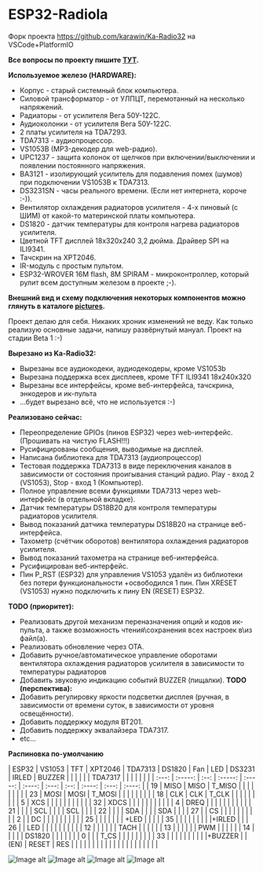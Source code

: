 # ESP32-Radiola
Форк проекта https://github.com/karawin/Ka-Radio32 на VSCode+PlatformIO

**Все вопросы по проекту пишите [ТУТ](https://serverdoma.ru/viewtopic.php?f=70&t=1178).**

**Используемое железо (HARDWARE):**
  + Корпус - старый системный блок компьютера.
  + Силовой трансформатор - от УЛПЦТ, перемотанный на несколько напряжений.
  + Радиаторы - от усилителя Вега 50У-122С.
  + Аудиоколонки - от усилителя Вега 50У-122С.
  + 2 платы усилителя на TDA7293.
  + TDA7313 - аудиопроцессор.
  + VS1053B (MP3-декодер для web-радио).
  + UPC1237 - защита колонок от щелчков при включении/выключении и появлении постоянного напряжения.
  + BA3121 - изолирующий усилитель для подавления помех (шумов) при подключении VS1053B к TDA7313.
  + DS3231SN - часы реального времени. (Если нет интернета, короче :-)).
  + Вентилятор охлаждения радиаторов усилителя - 4-х пиновый (с ШИМ) от какой-то материнской платы компьютера.
  + DS1820 - датчик температуры для контроля нагрева радиаторов усилителя.
  + Цветной TFT дисплей 18x320x240 3,2 дюйма. Драйвер SPI на ILI9341.
  + Тачскрин на XPT2046.
  + IR-модуль с простым пультом.
  + ESP32-WROVER 16M flash, 8M SPIRAM - микроконтроллер, который рулит всем доступным железом в проекте ;-).

  **Внешний вид и схему подключения некоторых компонентов можно глянуть в каталоге [pictures](https://github.com/SinglWolf/ESP32-Radiola/tree/master/pictures).**


Проект делаю для себя. Никаких хроник изменений не веду. Как только реализую основные задачи, напишу развёрнутый мануал.
Проект на стадии Beta 1 :-)

**Вырезано из Ka-Radio32:**
  - Вырезаны все аудиокодеки, аудиодекодеры, кроме VS1053b
  - Вырезана поддержка всех дисплеев, кроме TFT ILI9341 18x240x320
  - Вырезаны все интерфейсы, кроме веб-интерфейса, тачскрина, энкодеров и ик-пульта
  - ...будет вырезано всё, что не используется :-)

**Реализовано сейчас:**
  + Переопределение GPIOs (пинов ESP32) через web-интерфейс. (Прошивать на чистую FLASH!!!)
  + Русифицированы сообщения, выводимые на дисплей.
  + Написана библиотека для TDA7313 (аудиопроцессор)
  + Тестовая поддержка TDA7313 в виде переключения каналов в зависимости от состояния проигывания станций радио. Play - вход 2 (VS1053), Stop - вход 1 (Компьютер).
  + Полное управление всеми функциями TDA7313 через web-интерфейс (в отдельной вкладке).
  + Датчик температуры DS18B20 для контроля температуры радиаторов усилителя.
  + Вывод показаний датчика температуры DS18B20 на странице веб-интерфейса.
  + Тахометр (счётчик оборотов) вентилятора охлаждения радиаторов усилителя.
  + Вывод показаний тахометра на странице веб-интерфейса.
  + Русифицирован веб-интерфейс.
  + Пин P_RST (ESP32) для управления VS1053 удалён из библиотеки без потери функциональности +освободился 1 пин. Пин XRESET (VS1053) нужно подключить к пину EN (RESET) ESP32.

**TODO (приоритет):**
  + Реализовать другой механизм переназначения опций и кодов ик-пульта, а также возможность чтения\сохранения всех настроек в\из файл(а).
  + Реализовать обновление через OTA.
  + Добавить ручное/автоматическое управление оборотами вентилятора охлаждения радиаторов усилителя в зависимости то температуры радиаторов
  + Добавить звуковую индикацию событий BUZZER (пищалки).
 **TODO (перспектива):**
  + Добавить регулировку яркости подсветки дисплея (ручная, в зависимости от времени суток, в зависимости от уровня освещённости).
  + Добавить поддержку модуля BT201.
  + Добавить поддержку эквалайзера TDA7317.
  + etc...

**Распиновка по-умолчанию** 

| ESP32 | VS1053  | TFT  | XPT2046 | TDA7313 | DS1820 |  Fan  | LED  | DS3231 | IRLED | BUZZER |
|       |         |      |         | TDA7317 |        |       |      |        |       |        |
| :---: | :-----: | :--: | :-----: | :-----: | :----: | :---: | :--: | :----: | :---: | :----: |
|   19  |  MISO   | MISO | T_MISO  |         |        |       |      |        |       |        |
|   23  |  MOSI   | MOSI | T_MOSI  |         |        |       |      |        |       |        |
|   18  |  CLK    | CLK  | T_CLK   |         |        |       |      |        |       |        |
|   5   |  XCS    |      |         |         |        |       |      |        |       |        |
|   32  |  XDCS   |      |         |         |        |       |      |        |       |        |
|   4   |  DREQ   |      |         |         |        |       |      |        |       |        |
|   21  |         |      |         |   SCL   |        |       |      |   SCL  |       |        |
|   22  |         |      |         |   SDA   |        |       |      |   SDA  |       |        |
|   27  |         | CS   |         |         |        |       |      |        |       |        |
|   2   |         | DC   |         |         |        |       |      |        |       |        |
|   25  |         |      |         |         |        |       | +LED |        |       |        |
|   35  |         |      |         |         |        |       |      |        |+IRLED |        |
|   26  |         | LED  |         |         |        |       |      |        |       |        |
|   12  |         |      |         |         |        | TACH  |      |        |       |        |
|   13  |         |      |         |         |        | PWM   |      |        |       |        |
|   14  |         |      |         |         | DS1820 |       |      |        |       |        |
|   0   |         |      | T_CS    |         |        |       |      |        |       |        |
|   33  |         |      |         |         |        |       |      |        |       |+BUZZER |
| (EN)  |  RESET  | RES  |         |         |        |       |      |        |       |        |
|       |         |      |         |         |        |       |      |        |       |        |

![Image alt](https://github.com/SinglWolf/ESP32-Radiola/raw/master/pictures/ESP32-Radiola.png)
![Image alt](https://github.com/SinglWolf/ESP32-Radiola/raw/master/pictures/amplifier.jpg)
![Image alt](https://github.com/SinglWolf/ESP32-Radiola/raw/master/pictures/ESP32WROVER.jpg)
![Image alt](https://github.com/SinglWolf/ESP32-Radiola/raw/master/pictures/display.jpg)
